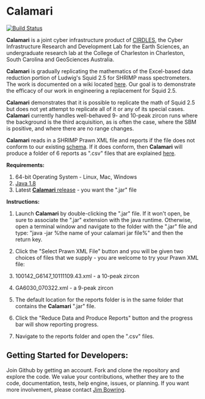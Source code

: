 Calamari
========

[![Build Status](https://travis-ci.org/bowring/Calamari.svg?branch=master)](https://travis-ci.org/bowring/Calamari)

**Calamari** is a joint cyber infrastructure product of [CIRDLES](http://cirdles.org),
the Cyber Infrastructure Research and Development Lab for the Earth Sciences, 
an undergraduate research lab at the College of Charleston in Charleston, South Carolina and GeoSciences Australia.

**Calamari** is gradually replicating the mathematics of the Excel-based data reduction portion of Ludwig's Squid 2.5 for SHRIMP mass
spectrometers.  The work is documented on a wiki located [here](https://github.com/CIRDLES/ET_Redux/wiki/SHRIMP:-Intro).
Our goal is to demonstrate the efficacy of our work in engineering a replacement for Squid 2.5.

**Calamari** demonstrates that it is possible to replicate the math of Squid 2.5 but does not yet attempt to replicate all of it or
any of its special cases.  **Calamari** currently handles well-behaved 9- and 10-peak zircon runs where the background is the 
third acquisition, as is often the case, where the SBM is positive, and where there are no range changes.

**Calamari** reads in a SHRIMP Prawn XML file and reports if the file does not conform to our
existing [schema](https://github.com/bowring/XSD/blob/master/SHRIMP/SHRIMP_PRAWN.xsd).  If it does conform, then
**Calamari** will produce a folder of 6 reports as ".csv" files that are explained [here]().

**Requirements:**  

1. 64-bit Operating System - Linux, Mac, Windows  
2. [Java 1.8](http://www.oracle.com/technetwork/java/javase/downloads/jre8-downloads-2133155.html) 
3. Latest [**Calamari** release](https://github.com/bowring/Calamari/releases) - you want the ".jar" file  

**Instructions:**  

1. Launch **Calamari** by double-clicking the ".jar" file.  If it won't open, be sure to associate the ".jar" extension with
the java runtime.  Otherwise, open a terminal window and navigate to the folder with the ".jar" file and type:
"java -jar %the name of your calamari jar file%" and then the return key.  

2. Click the "Select Prawn XML File" button and you will be given two choices of files that we supply - you are welcome to try your
Prawn XML file:  
  1. 100142_G6147_10111109.43.xml - a 10-peak zircon  
  2. GA6030_070322.xml - a 9-peak zircon  

3. The default location for the reports folder is in the same folder that contains the **Calamari** ".jar" file.  

4. Click the "Reduce Data and Produce Reports" button and the progress bar will show reporting progress.  

5. Navigate to the reports folder and open the ".csv" files.




Getting Started for Developers:
---
Join Github by getting an account.  Fork and clone the repository and explore the code.  We value
your contributions, whether they are to the code, documentation, tests, help engine,
issues, or planning.  If you want more involvement, please contact 
[Jim Bowring](mailto://bowringj@cofc.edu).

